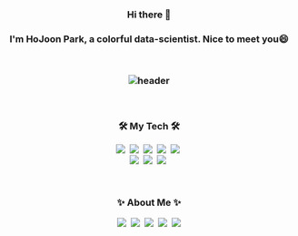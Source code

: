 <h3 align="center"> Hi there 👋
<h3 align="center"> I'm HoJoon Park, a colorful data-scientist. Nice to meet you😄
  
</p>  
<br>
  
![header](https://capsule-render.vercel.app/api?type=soft&color=auto&height=150&section=header&text=HoJoonPark&fontSize=70&animation=twinkling)
  
</p>  
<br>

<h3 align="center">🛠 My Tech 🛠</h3>

<p align="center">
  <img src="https://img.shields.io/badge/Python-3766AB?style=flat-square&logo=Python&logoColor=white"/></a>&nbsp
  <img src="https://img.shields.io/badge/Jupyter-F37626?style=flat-square&logo=Jupyter&logoColor=white"/>&nbsp 
  <img src="https://img.shields.io/badge/Colab-F9AB00?style=flat-square&logo=Google Colab&logoColor=white"/>&nbsp  
  <img src="https://img.shields.io/badge/RStudio-75AADB?style=flat-square&logo=RStudio&logoColor=white"/>&nbsp  
  <img src="https://img.shields.io/badge/Qgis-589632?style=flat-square&logo=Qgis&logoColor=white"/>&nbsp 
  <br>
  <img src="https://img.shields.io/badge/MySQL-4479A1?style=flat-square&logo=MySQL&logoColor=white"/>&nbsp 
  <img src="https://img.shields.io/badge/TensorFlow-FF6F00?style=flat-square&logo=TensorFlow&logoColor=white"/>&nbsp 
  <img src="https://img.shields.io/badge/PyTorch-EE4C2C?style=flat-square&logo=PyTorch&logoColor=white"/>&nbsp 

  
</p>
<br>

<h3 align="center"> ✨ About Me ✨ </h3>
<p align="center">
  <a href="https://github.com/parko0914/parko0914/files/9893586/_.pdf"><img src="https://img.shields.io/badge/Resume-222222?style=flat-square&logo=GitHub Pages&logoColor=white&link=https://parko0914.github.io/"/></a>&nbsp
  <a href="https://github.com/parko0914/parko0914/files/9893581/portfolio_.pdf"><img src="https://img.shields.io/badge/Portfolio-222222?style=flat-square&logo=GitHub Pages&logoColor=white&link=https://parko0914.github.io/"/></a>&nbsp
  <a href="https://www.instagram.com/parko____/"><img src="https://img.shields.io/badge/Instagram-E4405F?style=flat-square&logo=Instagram&logoColor=white&link=https://www.instagram.com/parko____/"/></a>&nbsp
  <a href="https://blog.naver.com/ghwnsmvp"><img src="https://img.shields.io/badge/Blog-03C75A?style=flat-square&logo=Naver&logoColor=white&link=https://blog.naver.com/ghwnsmvp"/></a>&nbsp
  <a href="mailto:ghwnsmvp@naver.com"><img src="https://img.shields.io/badge/Gmail-d14836?style=flat-square&logo=Gmail&logoColor=white&link=ghwnsmvp@naver.com"/></a>

</p>
<br>

<!--
**parko0914/parko0914** is a ✨ _special_ ✨ repository because its `README.md` (this file) appears on your GitHub profile.

Here are some ideas to get you started:

- 🔭 I’m currently working on ...
- 🌱 I’m currently learning ...
- 👯 I’m looking to collaborate on ...
- 🤔 I’m looking for help with ...
- 💬 Ask me about ...
- 📫 How to reach me: ...
- 😄 Pronouns: ...
- ⚡ Fun fact: ...
-->
